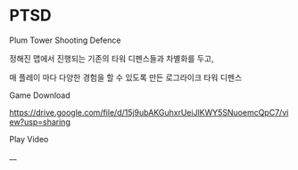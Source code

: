 # PTSD
Plum Tower Shooting Defence

정해진 맵에서 진행되는 기존의 타워 디펜스들과 차별화를 두고, 

매 플레이 마다 다양한 경험을 할 수 있도록 만든 로그라이크 타워 디펜스

Game Download

https://drive.google.com/file/d/15j9ubAKGuhxrUeiJlKWY5SNuoemcQpC7/view?usp=sharing

Play Video

__